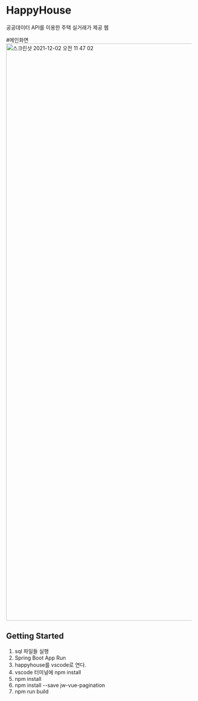 # HappyHouse
공공데이터 API를 이용한 주택 실거래가 제공 웹

#메인화면
<img width="1561" alt="스크린샷 2021-12-02 오전 11 47 02" src="https://user-images.githubusercontent.com/63037344/144636501-a16f6a38-9d96-49f7-8a71-7aeb110ef9a3.png">


## Getting Started  

1. sql 파일들 실행
2. Spring Boot App Run
3. happyhouse를 vscode로 연다.
4. vscode 터미널에 npm install
5. npm install 
6. npm install --save jw-vue-pagination
7. npm run build

